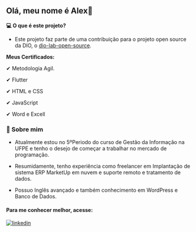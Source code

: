 ## Olá, meu nome é Alex👋

**💻 O que é este projeto?**
- Este projeto faz parte de uma contribuição para o projeto open source da DIO, o [dio-lab-open-source](https://github.com/digitalinnovationone/dio-lab-open-source).

**Meus Certificados:**

✔ Metodologia Agil.

✔ Flutter

✔ HTML e CSS

✔ JavaScript

✔ Word e Excell

### 🚀 Sobre mim

- Atualmente estou no 5ºPeriodo do curso de Gestão da Informação na UFPE e tenho o desejo de começar a trabalhar no mercado de programação. 

- Resumidamente, tenho experiência como freelancer em Implantação de sistema ERP MarketUp em nuvem e suporte remoto e tratamento de dados.


- Possuo Inglês avançado e também conhecimento em WordPress e Banco de Dados.

####  Para me conhecer melhor, acesse:
 [![linkedin](https://img.shields.io/badge/linkedin-0A66C2?style=for-the-badge&logo=linkedin&logoColor=white)](https://www.linkedin.com/in/alex-de-jesus/)